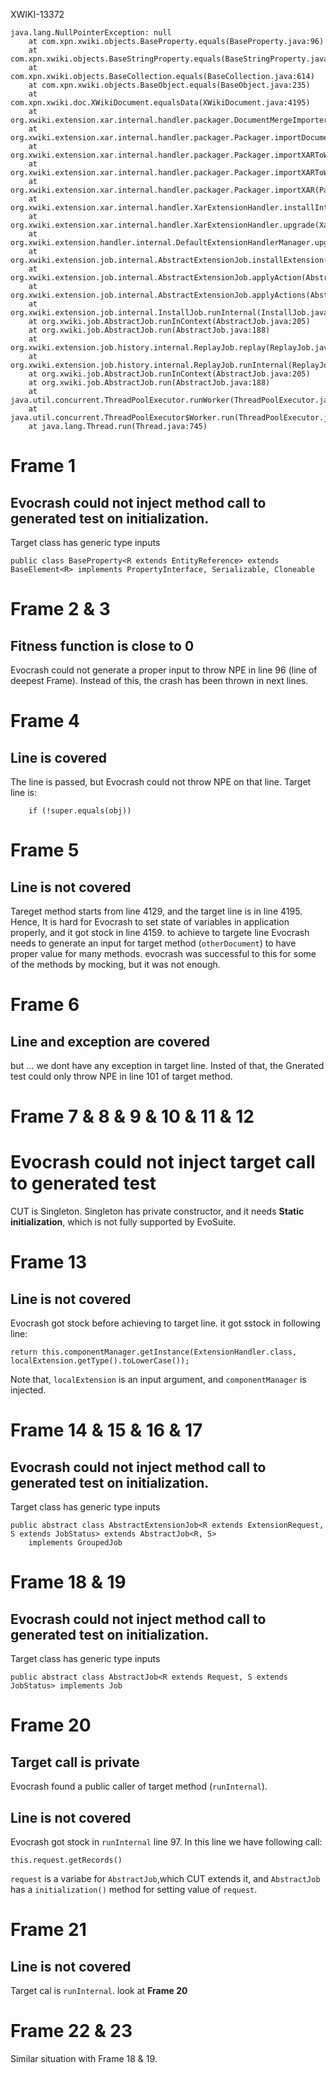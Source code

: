 XWIKI-13372

```
java.lang.NullPointerException: null
    at com.xpn.xwiki.objects.BaseProperty.equals(BaseProperty.java:96)
    at com.xpn.xwiki.objects.BaseStringProperty.equals(BaseStringProperty.java:57)
    at com.xpn.xwiki.objects.BaseCollection.equals(BaseCollection.java:614)
    at com.xpn.xwiki.objects.BaseObject.equals(BaseObject.java:235)
    at com.xpn.xwiki.doc.XWikiDocument.equalsData(XWikiDocument.java:4195)
    at org.xwiki.extension.xar.internal.handler.packager.DocumentMergeImporter.saveDocument(DocumentMergeImporter.java:99)
    at org.xwiki.extension.xar.internal.handler.packager.Packager.importDocumentToWiki(Packager.java:223)
    at org.xwiki.extension.xar.internal.handler.packager.Packager.importXARToWiki(Packager.java:174)
    at org.xwiki.extension.xar.internal.handler.packager.Packager.importXARToWiki(Packager.java:146)
    at org.xwiki.extension.xar.internal.handler.packager.Packager.importXAR(Packager.java:136)
    at org.xwiki.extension.xar.internal.handler.XarExtensionHandler.installInternal(XarExtensionHandler.java:203)
    at org.xwiki.extension.xar.internal.handler.XarExtensionHandler.upgrade(XarExtensionHandler.java:186)
    at org.xwiki.extension.handler.internal.DefaultExtensionHandlerManager.upgrade(DefaultExtensionHandlerManager.java:138)
    at org.xwiki.extension.job.internal.AbstractExtensionJob.installExtension(AbstractExtensionJob.java:263)
    at org.xwiki.extension.job.internal.AbstractExtensionJob.applyAction(AbstractExtensionJob.java:204)
    at org.xwiki.extension.job.internal.AbstractExtensionJob.applyActions(AbstractExtensionJob.java:151)
    at org.xwiki.extension.job.internal.InstallJob.runInternal(InstallJob.java:150)
    at org.xwiki.job.AbstractJob.runInContext(AbstractJob.java:205)
    at org.xwiki.job.AbstractJob.run(AbstractJob.java:188)
    at org.xwiki.extension.job.history.internal.ReplayJob.replay(ReplayJob.java:121)
    at org.xwiki.extension.job.history.internal.ReplayJob.runInternal(ReplayJob.java:109)
    at org.xwiki.job.AbstractJob.runInContext(AbstractJob.java:205)
    at org.xwiki.job.AbstractJob.run(AbstractJob.java:188)
    at java.util.concurrent.ThreadPoolExecutor.runWorker(ThreadPoolExecutor.java:1145)
    at java.util.concurrent.ThreadPoolExecutor$Worker.run(ThreadPoolExecutor.java:615)
    at java.lang.Thread.run(Thread.java:745)
```

# Frame 1
## Evocrash could not inject method call to generated test on initialization.
Target class has generic type inputs
```
public class BaseProperty<R extends EntityReference> extends BaseElement<R> implements PropertyInterface, Serializable, Cloneable
```

# Frame 2 & 3
## Fitness function is close to 0
Evocrash could not generate a proper input to throw NPE in line 96 (line of deepest Frame). Instead of this, the crash has been thrown in next lines.

# Frame 4
## Line is covered
The line is passed, but Evocrash could not throw NPE on that line.
Target line is:
```
    if (!super.equals(obj))
```

# Frame 5
## Line is not covered
Tareget method starts from line 4129, and the target line is in line 4195. Hence, It is hard for Evocrash to set state of variables in application properly, and it got stock in line 4159.
to achieve to targete line Evocrash needs to generate an input for target method (`otherDocument`) to have proper value for many methods. evocrash was successful to this for some of the methods by mocking, but it was not enough.

# Frame 6
## Line and exception are covered
but ... we dont have any exception in target line. Insted of that, the Gnerated test could only throw NPE in line 101 of target method.

# Frame 7 & 8 & 9 & 10 & 11 & 12
# Evocrash could not inject target call to generated test
CUT is Singleton. Singleton has private constructor, and it needs **Static initialization**, which is not fully supported by EvoSuite.

# Frame 13
## Line is not covered
Evocrash got stock before achieving to target line. it got sstock in following line:
```
return this.componentManager.getInstance(ExtensionHandler.class, localExtension.getType().toLowerCase());
```
Note that, `localExtension` is an input argument, and `componentManager` is injected.

# Frame 14 & 15 & 16 & 17
## Evocrash could not inject method call to generated test on initialization.
Target class has generic type inputs
```
public abstract class AbstractExtensionJob<R extends ExtensionRequest, S extends JobStatus> extends AbstractJob<R, S>
    implements GroupedJob
```

# Frame 18 & 19
## Evocrash could not inject method call to generated test on initialization.
Target class has generic type inputs
```
public abstract class AbstractJob<R extends Request, S extends JobStatus> implements Job
```

# Frame 20
## Target call is private
Evocrash found a public caller of target method (`runInternal`).
## Line is not covered
Evocrash got stock in `runInternal` line 97.
In this line we have following call:
```
this.request.getRecords()
```
`request` is a variabe for `AbstractJob`,which CUT extends it, and `AbstractJob` has a `initialization()` method for setting value of `request`.

# Frame 21
## Line is not covered
Target cal is `runInternal`. look at **Frame 20**

# Frame 22 & 23
Similar situation with Frame 18 & 19.

